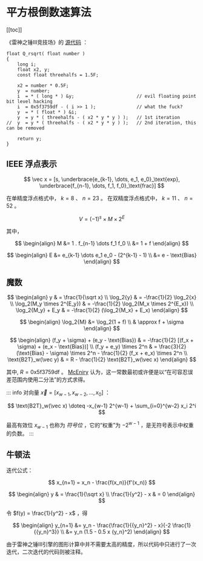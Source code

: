 # 平方根倒数速算法

[[toc]]

《雷神之锤III竞技场》的 [源代码](https://github.com/id-Software/Quake-III-Arena/blob/dbe4ddb10315479fc00086f08e25d968b4b43c49/code/game/q_math.c#L549-L572) ：

```c{10}
float Q_rsqrt( float number )
{
    long i;
    float x2, y;
    const float threehalfs = 1.5F;

    x2 = number * 0.5F;
    y  = number;
    i  = * ( long * ) &y;                       // evil floating point bit level hacking
    i  = 0x5f3759df - ( i >> 1 );               // what the fuck?
    y  = * ( float * ) &i;
    y  = y * ( threehalfs - ( x2 * y * y ) );   // 1st iteration
//  y  = y * ( threehalfs - ( x2 * y * y ) );   // 2nd iteration, this can be removed

    return y;
}
```

## IEEE 浮点表示

$$
\vec x = [s, \underbrace{e_{k-1}, \dots, e_1, e_0}_\text{exp}, \underbrace{f_{n-1}, \dots, f_1, f_0}_\text{frac}]
$$

在单精度浮点格式中， $k = 8$ 、 $n = 23$ 。
在双精度浮点格式中， $k = 11$ 、 $n = 52$ 。

$$ V = (-1)^s \times M \times 2^E $$

其中，

$$
\begin{align}
  M &= 1 . f_{n-1} \dots f_1 f_0 \\
    &= 1 + f
\end{align}
$$

$$
\begin{align}
  E &= e_{k-1} \dots e_1 e_0 - (2^{k-1} - 1) \\
    &= e - \text{Bias}
\end{align}
$$

## 魔数

$$
\begin{align}
  y & = \frac{1}{\sqrt x} \\
  \log_2{y} & = -\frac{1}{2} \log_2{x} \\
  \log_2(M_y \times 2^{E_y}) & = -\frac{1}{2} \log_2(M_x \times 2^{E_x}) \\
  \log_2{M_y} + E_y & = -\frac{1}{2} (\log_2{M_x} + E_x)
\end{align}
$$

$$
\begin{align}
  \log_2{M}
    &= \log_2(1 + f) \\
    & \approx f + \sigma
\end{align}
$$

$$
\begin{align}
  (f_y + \sigma) + (e_y - \text{Bias}) & = -\frac{1}{2} [(f_x + \sigma) + (e_x - \text{Bias})] \\
  (f_y + e_y) \times 2^n & = \frac{3}{2} (\text{Bias} - \sigma) \times 2^n - \frac{1}{2} (f_x + e_x) \times 2^n \\
  \text{B2T}_w(\vec y) & = R - \frac{1}{2} \text{B2T}_w(\vec x)
\end{align}
$$

其中, $R = \text{0x5f3759df}$ 。
[McEniry](https://0x5f37642f.com/documents/McEniryMathematicsBehind.pdf) 认为，这一常数最初或许便是以“在可容忍误差范围内使用二分法”的方式求得。

::: info
对向量 $\vec x = [x_{w-1}, x_{w-2}, \dots, x_0]$ ：

$$ \text{B2T}_w(\vec x) \doteq -x_{w-1} 2^{w-1} + \sum_{i=0}^{w-2} x_i 2^i $$

最高有效位 $x_{w-1}$ 也称为 *符号位* ，它的“权重”为 $-2^{w-1}$ ，是无符号表示中权重的负数。
:::

## 牛顿法

迭代公式：

$$ x_{n+1} = x_n - \frac{f(x_n)}{f'(x_n)} $$

$$
\begin{align}
  y & = \frac{1}{\sqrt x} \\
  \frac{1}{y^2} - x & = 0
\end{align}
$$

令 $f(y) = \frac{1}{y^2} - x$ ，得

$$
\begin{align}
  y_{n+1}
    &= y_n - \frac{\frac{1}{{y_n}^2} - x}{-2 \frac{1}{{y_n}^3}} \\
    &= y_n (1.5 - 0.5 x {y_n}^2)
\end{align}
$$

由于雷神之锤III引擎的图形计算中并不需要太高的精度，所以代码中只进行了一次迭代，二次迭代的代码则被注释。
